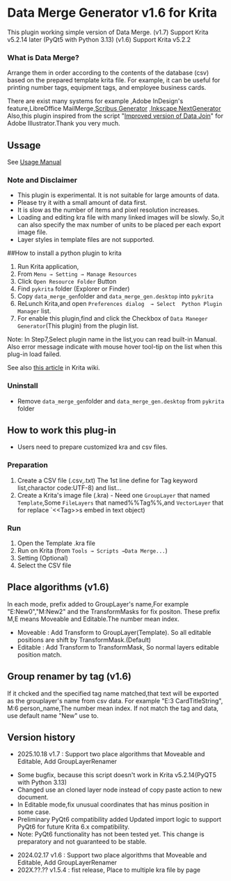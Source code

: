 # Data Merge Generator v1.6 for Krita 

This plugin working simple version of Data Merge.
(v1.7) Support Krita v5.2.14 later (PyQt5 with Python 3.13)
(v1.6) Support Krita v5.2.2

### What is Data Merge?
Arrange them in order according to the contents of the database (csv) based on the prepared template krita file. For example, it can be useful for printing number tags, equipment tags, and employee business cards.

There are exist many systems for example ,Adobe InDesign's feature,LibreOffice MailMerge,[Scribus Generator](https://berteh.github.io/ScribusGenerator/)  ,[Inkscape NextGenerator](https://gitlab.com/Moini/nextgenerator) 
Also,this plugin inspired from the script "[Improved version of Data Join](http://indesigner.blog101.fc2.com/blog-entry-230.html
)"  for Adobe Illustrator.Thank you very much.

## Ussage
See [Usage Manual](https://sumireneko.github.io/data_merge/data_merge_gen/Manual.html)

### Note and Disclaimer
* This plugin is experimental. It is not suitable for large amounts of data.
* Please try it with a small amount of data first.
* It is slow as the number of items and pixel resolution increases.
* Loading and editing kra file with many linked images will be slowly.
So,it can also specify the max number of units to be placed per each export image file.
* Layer styles in template files are not supported.


##How to install a python plugin to krita
1. Run Krita application,
2. From `Menu → Setting → Manage Resources`
3. Click `Open Resource Folder` Button
4. Find `pykrita` folder (Explorer or Finder)
5. Copy `data_merge_gen`folder and `data_merge_gen.desktop` into `pykrita`
6. ReLunch Krita,and open `Preferences dialog  → Select  Python Plugin Manager` list.
7. For enable this plugin,find and click the Checkbox of `Data Maneger Generator`(This plugin) from the plugin list.

Note:
In Step7,Select plugin name in the list,you can read built-in Manual.
Also error message indicate with mouse hover tool-tip on the list when this plug-in load failed.

See also [this article](https://docs.krita.org/en/user_manual/python_scripting/install_custom_python_plugin.html) in Krita wiki.

### Uninstall
* Remove `data_merge_gen`folder and `data_merge_gen.desktop` from `pykrita` folder


## How to work this plug-in
* Users need to prepare customized kra and csv files.

### Preparation
1. Create a CSV file (.csv,.txt) The 1st line define for Tag keyword list,charactor code:UTF-8) and list...
2. Create a Krita's image file (.kra) - Need one `GroupLayer` that named `Template`,Some `FileLayers` that named%%Tag%%,and `VectorLayer` that for replace `&lt;&lt;Tag&gt;&gt;s embed in text object)

### Run
1. Open the Template .kra file
2. Run on Krita (from `Tools → Scripts →Data Merge...`)
3. Setting (Optional)
4. Select the CSV file

## Place algorithms (v1.6)
In each mode, prefix added to GroupLayer's name,For example "E:New0","M:New2" and the TransformMasks for fix positon. 
These prefix M,E means Moveable and Editable.The number mean index.
* Moveable  : Add Transform to GroupLayer(Template). So all editable positions are shift by TransformMask.(Default)
* Editable  : Add Transform to TransformMask, So normal layers editable position match. 

## Group renamer by tag (v1.6)
If it chcked and the specified tag name matched,that text will be exported as the grouplayer's name from csv data.
For example "E:3 CardTitleString", M:6 person_name,The number mean index.
If not match the tag and data, use default name "New" use to.

## Version history
* 2025.10.18 v1.7 : Support two place algorithms that Moveable and Editable, Add GroupLayerRenamer
 - Some bugfix, because this script doesn't work in Krita v5.2.14(PyQT5 with Python 3.13)
 - Changed use an cloned layer node instead of copy paste action to new document.
 - In Editable mode,fix unusual coordinates that has minus position in some case.
 - Preliminary PyQt6 compatibility added Updated import logic to support PyQt6 for future Krita 6.x compatibility.
 - Note: PyQt6 functionality has not been tested yet. This change is preparatory and not guaranteed to be stable.

* 2024.02.17 v1.6 : Support two place algorithms that Moveable and Editable, Add GroupLayerRenamer
* 202X.??.?? v1.5.4 : fist release, Place to multiple kra file by page

